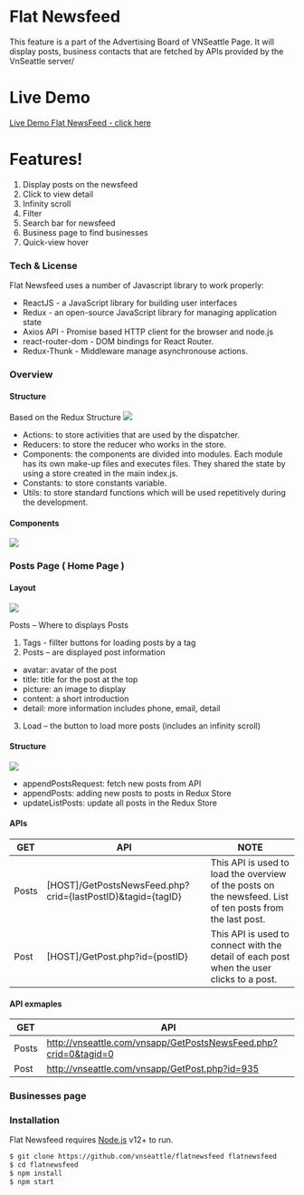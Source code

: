 # Flat Newsfeed

This feature is a part of the Advertising Board of VNSeattle Page. It will display posts, business contacts that are fetched by APIs provided by the VnSeattle server/

# Live Demo

[Live Demo Flat NewsFeed - click here](https://master.d2tb1gog3fr3bu.amplifyapp.com/)

# Features!

  1. Display posts on the newsfeed
  2. Click to view detail
  3. Infinity scroll
  4. Filter
  5. Search bar for newsfeed
  6. Business page to find businesses
  7. Quick-view hover   
 
### Tech & License 

Flat Newsfeed uses a number of Javascript library to work properly:

* ReactJS - a JavaScript library for building user interfaces
* Redux - an open-source JavaScript library for managing application state
* Axios API  - Promise based HTTP client for the browser and node.js
* react-router-dom - DOM bindings for React Router.
* Redux-Thunk - Middleware manage asynchronouse actions.

### Overview
#### Structure
Based on the Redux Structure 
<img src='https://thumbs.gfycat.com/SociableCraftyAlpaca-small.gif' />

* Actions: to store activities that are used by the dispatcher.
* Reducers: to store the reducer who works in the store.
* Components: the components are divided into modules. Each module has its own make-up files and executes files. They shared the state by using a store created in the main index.js.
* Constants: to store constants variable.
* Utils: to store standard functions which will be used repetitively during the development. 

#### Components 
<img src='http://vnseattle.com/vnsmarket-design/component-structure.png' />

### Posts Page ( Home Page )
#### Layout
<img src='http://vnseattle.com/vnsmarket-design/newsfeed-overview.png'/>

Posts – Where to displays Posts
1. Tags - fillter buttons for loading posts by a tag
2. Posts – are displayed post information
* avatar: avatar of the post
* title: title for the post at the top
* picture: an image to display   
* content: a short introduction
* detail: more information includes phone, email, detail    
3. Load – the button to load more posts (includes an infinity scroll)  

#### Structure

<img src='http://vnseattle.com/vnsmarket-design/posts-page-redux.png' />

* appendPostsRequest: fetch new posts from API 
* appendPosts: adding new posts to posts in Redux Store
* updateListPosts: update all posts in the Redux Store 

#### APIs

| GET | API | NOTE |
| ------ | ------ | ----- |
| Posts | [HOST]/GetPostsNewsFeed.php?crid={lastPostID}&tagid={tagID} | This API is used to load the overview of the posts on the newsfeed. List of ten posts from the last post. 
| Post | [HOST]/GetPost.php?id={postID} | This API is used to connect with the detail of each post when the user clicks to a post.

#### API exmaples 

| GET | API |
| ------ | ------ |
| Posts | http://vnseattle.com/vnsapp/GetPostsNewsFeed.php?crid=0&tagid=0
| Post | http://vnseattle.com/vnsapp/GetPost.php?id=935

### Businesses page 


### Installation

Flat Newsfeed requires [Node.js](https://nodejs.org/) v12+ to run.

```sh
$ git clone https://github.com/vnseattle/flatnewsfeed flatnewsfeed
$ cd flatnewsfeed
$ npm install
$ npm start
```